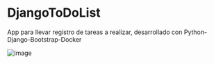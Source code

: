 # DjangoToDoList
App para llevar registro de tareas a realizar, desarrollado con Python-Django-Bootstrap-Docker

![image](https://user-images.githubusercontent.com/77742059/133543175-2dd6e1d9-e595-4e08-b20f-5397cfce9737.png)
